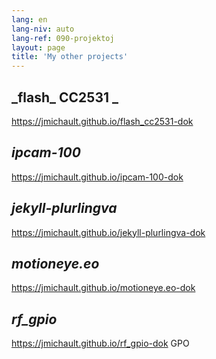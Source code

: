 ```yaml
---
lang: en
lang-niv: auto
lang-ref: 090-projektoj
layout: page
title: 'My other projects'
---
```


## _flash\_ CC2531 _
<https://jmichault.github.io/flash_cc2531-dok>  

## _ipcam-100_ 
<https://jmichault.github.io/ipcam-100-dok> 

## _jekyll-plurlingva_ 
<https://jmichault.github.io/jekyll-plurlingva-dok> 

## _motioneye.eo_ 
<https://jmichault.github.io/motioneye.eo-dok> 

## _rf\_gpio_ 
<https://jmichault.github.io/rf_gpio-dok>  GPO 
